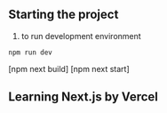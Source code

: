 ## Starting the project

1. to run development environment

```
npm run dev
```

[npm next build]
[npm next start]

## Learning Next.js by Vercel
